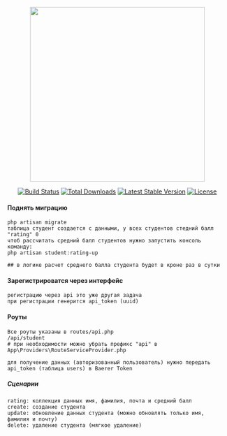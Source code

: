 <p align="center"><img src="https://res.cloudinary.com/dtfbvvkyp/image/upload/v1566331377/laravel-logolockup-cmyk-red.svg" width="400"></p>

<p align="center">
<a href="https://travis-ci.org/laravel/framework"><img src="https://travis-ci.org/laravel/framework.svg" alt="Build Status"></a>
<a href="https://packagist.org/packages/laravel/framework"><img src="https://poser.pugx.org/laravel/framework/d/total.svg" alt="Total Downloads"></a>
<a href="https://packagist.org/packages/laravel/framework"><img src="https://poser.pugx.org/laravel/framework/v/stable.svg" alt="Latest Stable Version"></a>
<a href="https://packagist.org/packages/laravel/framework"><img src="https://poser.pugx.org/laravel/framework/license.svg" alt="License"></a>
</p>


#### Поднять миграцию
    php artisan migrate
    таблица студент создается с данными, у всех студентов стедний балл "rating" 0
    чтоб рассчитать средний балл студентов нужно запустить консоль команду:
    php artisan student:rating-up
    
    ## в логике расчет среднего балла студента будет в кроне раз в сутки

#### Зарегистрироватся через интерфейс
    регистрацию через api это уже другая задача
    при регистрации генерится api_token (uuid)
    
#### Роуты
    Все роуты указаны в routes/api.php
    /api/student
    # при необходимости можно убрать префикс "api" в App\Providers\RouteServiceProvider.php
    
    для получение данных (авторизованный пользователь) нужно передать api_token (таблица users) в Baerer Token

##### Сценарии
    rating: коллекция данных имя, фамилия, почта и средний балл
    create: создание студента
    update: обновление данных студента (можно обновлять только имя, фамилия и почту)
    delete: удаление студента (мягкое удаление)
